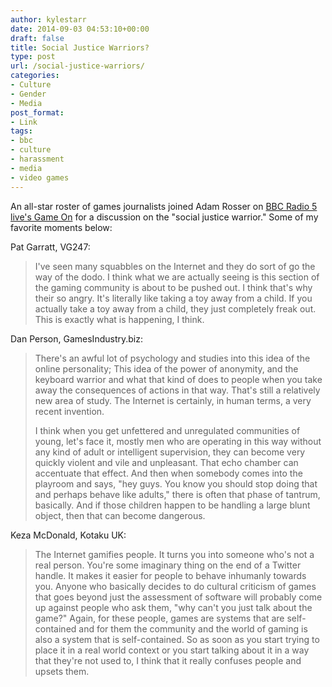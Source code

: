 ```yaml
---
author: kylestarr
date: 2014-09-03 04:53:10+00:00
draft: false
title: Social Justice Warriors?
type: post
url: /social-justice-warriors/
categories:
- Culture
- Gender
- Media
post_format:
- Link
tags:
- bbc
- culture
- harassment
- media
- video games
---
```


An all-star roster of games journalists joined Adam Rosser on [BBC Radio 5 live's Game On](https://itunes.apple.com/us/podcast/game-on-social-justice-warriors/id581875435?i=318409590&mt=2) for a discussion on the "social justice warrior." Some of my favorite moments below:

Pat Garratt, VG247:


<blockquote>I've seen many squabbles on the Internet and they do sort of go the way of the dodo. I think what we are actually seeing is this section of the gaming community is about to be pushed out. I think that's why their so angry. It's literally like taking a toy away from a child. If you actually take a toy away from a child, they just completely freak out. This is exactly what is happening, I think.</blockquote>


Dan Person, GamesIndustry.biz:


<blockquote>There's an awful lot of psychology and studies into this idea of the online personality; This idea of the power of anonymity, and the keyboard warrior and what that kind of does to people when you take away the consequences of actions in that way. That's still a relatively new area of study. The Internet is certainly, in human terms, a very recent invention.

I think when you get unfettered and unregulated communities of young, let's face it, mostly men who are operating in this way without any kind of adult or intelligent supervision, they can become very quickly violent and vile and unpleasant. That echo chamber can accentuate that effect. And then when somebody comes into the playroom and says, "hey guys. You know you should stop doing that and perhaps behave like adults," there is often that phase of tantrum, basically. And if those children happen to be handling a large blunt object, then that can become dangerous.</blockquote>


Keza McDonald, Kotaku UK:


<blockquote>The Internet gamifies people. It turns you into someone who's not a real person. You're some imaginary thing on the end of a Twitter handle. It makes it easier for people to behave inhumanly towards you. Anyone who basically decides to do cultural criticism of games that goes beyond just the assessment of software will probably come up against people who ask them, "why can't you just talk about the game?" Again, for these people, games are systems that are self-contained and for them the community and the world of gaming is also a system that is self-contained. So as soon as you start trying to place it in a real world context or you start talking about it in a way that they're not used to, I think that it really confuses people and upsets them.</blockquote>
